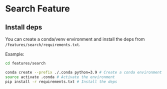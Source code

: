 # Search Feature 

## Install deps

You can create a conda/venv environment and install the deps from `/features/search/requirements.txt`.

Example:

```bash
cd features/search

conda create --prefix ./.conda python=3.9 # Create a conda environment in the .conda folder
source activate .conda # Activate the environment
pip install -r requirements.txt # Install the deps

```
